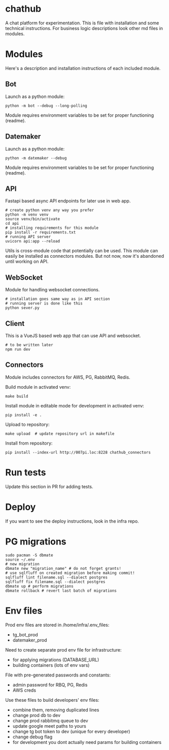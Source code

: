 # chathub
A chat platform for experimentation. This is file with installation and some
technical instructions.
For business logic descriptions look other md files in modules.

# Modules
Here's a description and installation instructions of each included module.

## Bot
Launch as a python module:
```shell
python -m bot --debug --long-polling
```
Module requires environment variables to be set for proper functioning (readme).

## Datemaker
Launch as a python module:
```shell
python -m datemaker --debug
```
Module requires environment variables to be set for proper functioning (readme).

## API
Fastapi based async API endpoints for later use in web app.
```shell
# create python venv any way you prefer
python -m venv venv
source venv/bin/activate
cd api
# installing requirements for this module
pip install -r requirements.txt
# running API server
uvicorn api:app --reload
```
Utils is cross-module code that potentially can be used. This module can 
easily be installed as connectors modules. But not now, now it's abandoned
until working on API.

## WebSocket
Module for handling websocket connections.
```shell
# installation goes same way as in API section
# running server is done like this
python sever.py
```

## Client
This is a VueJS based web app that can use API and websocket.
```shell
# to be written later
npm run dev
```

## Connectors
Module includes connectors for AWS, PG, RabbitMQ, Redis.

Build module in activated venv:
```shell
make build
```

Install module in editable mode for development in activated venv:
```shell
pip install -e .
```

Upload to repository:
```shell
make upload  # update repository url in makefile
```

Install from repository:
```shell
pip install --index-url http://007pi.loc:8228 chathub_connectors
```

# Run tests
Update this section in PR for adding tests.

# Deploy
If you want to see the deploy instructions, look in the infra repo.

# PG migrations
```shell
sudo pacman -S dbmate
source ~/.env
# new migration
dbmate new "migration_name" # do not forget grants!
# use sqlfluff on created migration before making commit!
sqlfluff lint filename.sql --dialect postgres
sqlfluff fix filename.sql --dialect postgres
dbmate up # perform migrations
dbmate rollback # revert last batch of migrations
```
# Env files
Prod env files are stored in /home/infra/.env_files:
- tg_bot_prod
- datemaker_prod

Need to create separate prod env file for infrastructure:
- for applying migrations (DATABASE_URL)
- building containers (lots of env vars)

File with pre-generated passwords and constants:
- admin password for RBQ, PG, Redis
- AWS creds

Use these files to build developers' env files:
- combine them, removing duplicated lines 
- change prod db to dev
- change prod rabbitmq queue to dev
- update google meet paths to yours
- change tg bot token to dev (unique for every developer)
- change debug flag
- for development you dont actually need params for building containers
